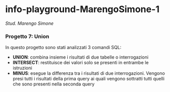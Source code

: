 # info-playground-MarengoSimone-1

_Stud. Marengo Simone_

### Progetto 7: Union
In questo progetto sono stati analizzati 3 comandi SQL:
- **UNION**: combina insieme i risultati di due tabelle o interrogazioni
- **INTERSECT**: restituisce dei valori solo se presenti in entrambe le istruzioni
- **MINUS**: esegue la differenza tra i risultati di due interrogazioni. Vengono presi tutti i risultati della prima query ai quali vengono sottratti tutti quelli che sono presenti
nella seconda query
